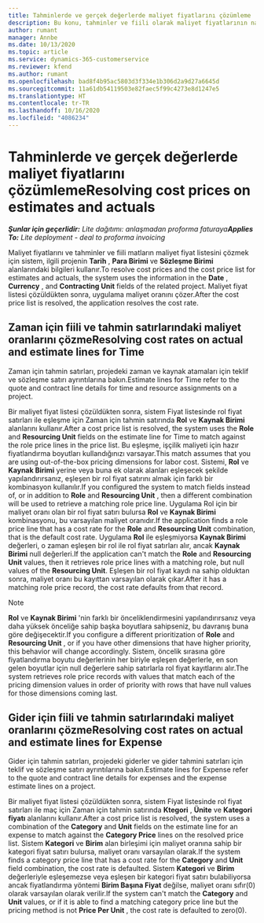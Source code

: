 ```yaml
---
title: Tahminlerde ve gerçek değerlerde maliyet fiyatlarını çözümleme
description: Bu konu, tahminler ve fiili olarak maliyet fiyatlarının nasıl çözüldüğü hakkında bilgi sağlar.
author: rumant
manager: Annbe
ms.date: 10/13/2020
ms.topic: article
ms.service: dynamics-365-customerservice
ms.reviewer: kfend
ms.author: rumant
ms.openlocfilehash: bad8f4b95ac5803d3f334e1b306d2a9d27a6645d
ms.sourcegitcommit: 11a61db54119503e82faec5f99c4273e8d1247e5
ms.translationtype: HT
ms.contentlocale: tr-TR
ms.lasthandoff: 10/16/2020
ms.locfileid: "4086234"
---
```

# <a name="resolving-cost-prices-on-estimates-and-actuals"></a><span data-ttu-id="0ad96-103">Tahminlerde ve gerçek değerlerde maliyet fiyatlarını çözümleme</span><span class="sxs-lookup"><span data-stu-id="0ad96-103">Resolving cost prices on estimates and actuals</span></span>

<span data-ttu-id="0ad96-104">_**Şunlar için geçerlidir:** Lite dağıtımı: anlaşmadan proforma faturaya_</span><span class="sxs-lookup"><span data-stu-id="0ad96-104">_**Applies To:** Lite deployment - deal to proforma invoicing_</span></span>

<span data-ttu-id="0ad96-105">Maliyet fiyatlarını ve tahminler ve fiili matların maliyet fiyat listesini çözmek için sistem, ilgili projenin **Tarih** , **Para Birimi** ve **Sözleşme Birimi** alanlarındaki bilgileri kullanır.</span><span class="sxs-lookup"><span data-stu-id="0ad96-105">To resolve cost prices and the cost price list for estimates and actuals, the system uses the information in the **Date** , **Currency** , and **Contracting Unit** fields of the related project.</span></span> <span data-ttu-id="0ad96-106">Maliyet fiyat listesi çözüldükten sonra, uygulama maliyet oranını çözer.</span><span class="sxs-lookup"><span data-stu-id="0ad96-106">After the cost price list is resolved, the application resolves the cost rate.</span></span>

## <a name="resolving-cost-rates-on-actual-and-estimate-lines-for-time"></a><span data-ttu-id="0ad96-107">Zaman için fiili ve tahmin satırlarındaki maliyet oranlarını çözme</span><span class="sxs-lookup"><span data-stu-id="0ad96-107">Resolving cost rates on actual and estimate lines for Time</span></span>

<span data-ttu-id="0ad96-108">Zaman için tahmin satırları, projedeki zaman ve kaynak atamaları için teklif ve sözleşme satırı ayrıntılarına bakın.</span><span class="sxs-lookup"><span data-stu-id="0ad96-108">Estimate lines for Time refer to the quote and contract line details for time and resource assignments on a project.</span></span>

<span data-ttu-id="0ad96-109">Bir maliyet fiyat listesi çözüldükten sonra, sistem Fiyat listesinde rol fiyat satırları ile eşleşme için Zaman için tahmin satırında **Rol** ve **Kaynak Birimi** alanlarını kullanır.</span><span class="sxs-lookup"><span data-stu-id="0ad96-109">After a cost price list is resolved, the system uses the **Role** and **Resourcing Unit** fields on the estimate line for Time to match against the role price lines in the price list.</span></span> <span data-ttu-id="0ad96-110">Bu eşleşme, işçilik maliyeti için hazır fiyatlandırma boyutları kullandığınızı varsayar.</span><span class="sxs-lookup"><span data-stu-id="0ad96-110">This match assumes that you are using out-of-the-box pricing dimensions for labor cost.</span></span> <span data-ttu-id="0ad96-111">Sistemi, **Rol** ve **Kaynak Birimi** yerine veya buna ek olarak alanları eşleşecek şekilde yapılandırırsanız, eşleşen bir rol fiyat satırını almak için farklı bir kombinasyon kullanılır.</span><span class="sxs-lookup"><span data-stu-id="0ad96-111">If you configured the system to match fields instead of, or in addition to **Role** and **Resourcing Unit** , then a different combination will be used to retrieve a matching role price line.</span></span> <span data-ttu-id="0ad96-112">Uygulama Rol için bir maliyet oranı olan bir rol fiyat satırı bulursa **Rol** ve **Kaynak Birimi** kombinasyonu, bu varsayılan maliyet oranıdır.</span><span class="sxs-lookup"><span data-stu-id="0ad96-112">If the application finds a role price line that has a cost rate for the **Role** and **Resourcing Unit** combination, that is the default cost rate.</span></span> <span data-ttu-id="0ad96-113">Uygulama **Rol** ile eşleşmiyorsa **Kaynak Birimi** değerleri, o zaman eşleşen bir rol ile rol fiyat satırları alır, ancak **Kaynak Birimi** null değerleri.</span><span class="sxs-lookup"><span data-stu-id="0ad96-113">If the application can't match the **Role** and **Resourcing Unit** values, then it retrieves role price lines with a matching role, but null values of the **Resourcing Unit**.</span></span> <span data-ttu-id="0ad96-114">Eşleşen bir rol fiyat kaydı na sahip olduktan sonra, maliyet oranı bu kayıttan varsayılan olarak çıkar.</span><span class="sxs-lookup"><span data-stu-id="0ad96-114">After it has a matching role price record, the cost rate defaults from that record.</span></span> 

> [!NOTE]
> <span data-ttu-id="0ad96-115">**Rol** ve **Kaynak Birimi** 'nin farklı bir önceliklendirmesini yapılandırırsanız veya daha yüksek önceliğe sahip başka boyutlara sahipseniz, bu davranış buna göre değişecektir.</span><span class="sxs-lookup"><span data-stu-id="0ad96-115">If you configure a different prioritization of **Role** and **Resourcing Unit** , or if you have other dimensions that have higher priority, this behavior will change accordingly.</span></span> <span data-ttu-id="0ad96-116">Sistem, öncelik sırasına göre fiyatlandırma boyutu değerlerinin her biriyle eşleşen değerlerle, en son gelen boyutlar için null değerlere sahip satırlarla rol fiyat kayıtlarını alır.</span><span class="sxs-lookup"><span data-stu-id="0ad96-116">The system retrieves role price records with values that match each of the pricing dimension values in order of priority with rows that have null values for those dimensions coming last.</span></span>

## <a name="resolving-cost-rates-on-actual-and-estimate-lines-for-expense"></a><span data-ttu-id="0ad96-117">Gider için fiili ve tahmin satırlarındaki maliyet oranlarını çözme</span><span class="sxs-lookup"><span data-stu-id="0ad96-117">Resolving cost rates on actual and estimate lines for Expense</span></span>

<span data-ttu-id="0ad96-118">Gider için tahmin satırları, projedeki giderler ve gider tahmini satırları için teklif ve sözleşme satırı ayrıntılarına bakın.</span><span class="sxs-lookup"><span data-stu-id="0ad96-118">Estimate lines for Expense refer to the quote and contract line details for expenses and the expense estimate lines on a project.</span></span>

<span data-ttu-id="0ad96-119">Bir maliyet fiyat listesi çözüldükten sonra, sistem Fiyat listesinde rol fiyat satırları ile maç için Zaman için tahmin satırında **Ktegori** , **Ünite** ve **Kategori fiyatı** alanlarını kullanır.</span><span class="sxs-lookup"><span data-stu-id="0ad96-119">After a cost price list is resolved, the system uses a combination of the **Category** and **Unit** fields on the estimate line for an expense to match against the **Category Price** lines on the resolved price list.</span></span> <span data-ttu-id="0ad96-120">Sistem **Kategori** ve **Birim** alan birleşimi için maliyet oranına sahip bir kategori fiyat satırı bulursa, maliyet oranı varsayılan olarak.</span><span class="sxs-lookup"><span data-stu-id="0ad96-120">If the system finds a category price line that has a cost rate for the **Category** and **Unit** field combination, the cost rate is defaulted.</span></span> <span data-ttu-id="0ad96-121">Sistem **Kategori** ve **Birim** değerleriyle eşleşemezse veya eşleşen bir kategori fiyat satırı bulabiliyorsa ancak fiyatlandırma yöntemi **Birim Başına Fiyat** değilse, maliyet oranı sıfır(0) olarak varsayılan olarak verilir.</span><span class="sxs-lookup"><span data-stu-id="0ad96-121">If the system can't match the **Category** and **Unit** values, or if it is able to find a matching category price line but the pricing method is not **Price Per Unit** , the cost rate is defaulted to zero(0).</span></span>
